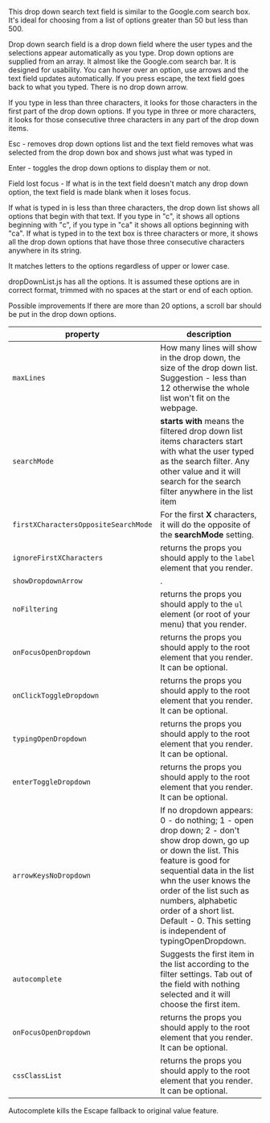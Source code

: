 This drop down search text field is similar to the Google.com search box. It's
ideal for choosing from a list of options greater than 50 but less than 500.

Drop down search field is a drop down field where the user types and the
selections appear automatically as you type. Drop down options are supplied from
an array. It almost like the Google.com search bar. It is designed for
usability. You can hover over an option, use arrows and the text field updates
automatically. If you press escape, the text field goes back to what you typed.
There is no drop down arrow.

If you type in less than three characters, it looks for those characters in the
first part of the drop down options. If you type in three or more characters, it
looks for those consecutive three characters in any part of the drop down items.

Esc - removes drop down options list and the text field removes what was
selected from the drop down box and shows just what was typed in

Enter - toggles the drop down options to display them or not.

Field lost focus - If what is in the text field doesn't match any drop down
option, the text field is made blank when it loses focus.

If what is typed in is less than three characters, the drop down list shows all
options that begin with that text. If you type in "c", it shows all options
beginning with "c", if you type in "ca" it shows all options beginning with
"ca". If what is typed in to the text box is three characters or more, it shows
all the drop down options that have those three consecutive characters anywhere
in its string.

It matches letters to the options regardless of upper or lower case.

dropDownList.js has all the options. It is assumed these options are in correct
format, trimmed with no spaces at the start or end of each option.

Possible improvements If there are more than 20 options, a scroll bar should be
put in the drop down options.

| property                             | description                                                                                                                                                                                                                                                                                                                    |
| ------------------------------------ | ------------------------------------------------------------------------------------------------------------------------------------------------------------------------------------------------------------------------------------------------------------------------------------------------------------------------------ |
| `maxLines`                           | How many lines will show in the drop down, the size of the drop down list. Suggestion - less than 12 otherwise the whole list won't fit on the webpage.                                                                                                                                                                        |
| `searchMode`                         | **starts with** means the filtered drop down list items characters start with what the user typed as the search filter. Any other value and it will search for the search filter anywhere in the list item                                                                                                                     |
| `firstXCharactersOppositeSearchMode` | For the first **X** characters, it will do the opposite of the **searchMode** setting.                                                                                                                                                                                                                                         |
| `ignoreFirstXCharacters`             | returns the props you should apply to the `label` element that you render.                                                                                                                                                                                                                                                     |
| `showDropdownArrow`                  | .                                                                                                                                                                                                                                                                                                                              |
| `noFiltering`                        | returns the props you should apply to the `ul` element (or root of your menu) that you render.                                                                                                                                                                                                                                 |
| `onFocusOpenDropdown`                | returns the props you should apply to the root element that you render. It can be optional.                                                                                                                                                                                                                                    |
| `onClickToggleDropdown`              | returns the props you should apply to the root element that you render. It can be optional.                                                                                                                                                                                                                                    |
| `typingOpenDropdown`                 | returns the props you should apply to the root element that you render. It can be optional.                                                                                                                                                                                                                                    |
| `enterToggleDropdown`                | returns the props you should apply to the root element that you render. It can be optional.                                                                                                                                                                                                                                    |
| `arrowKeysNoDropdown`                | If no dropdown appears: 0 - do nothing; 1 - open drop down; 2 - don't show drop down, go up or down the list. This feature is good for sequential data in the list whn the user knows the order of the list such as numbers, alphabetic order of a short list. Default - 0. This setting is independent of typingOpenDropdown. |
| `autocomplete`                       | Suggests the first item in the list according to the filter settings. Tab out of the field with nothing selected and it will choose the first item.                                                                                                                                                                            |
| `onFocusOpenDropdown`                | returns the props you should apply to the root element that you render. It can be optional.                                                                                                                                                                                                                                    |
| `cssClassList`                       | returns the props you should apply to the root element that you render. It can be optional.                                                                                                                                                                                                                                    |

Autocomplete kills the Escape fallback to original value feature.
